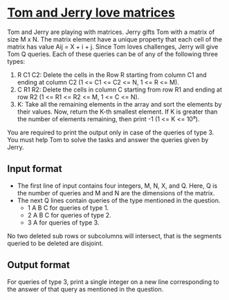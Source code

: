# [Tom and Jerry love matrices][link]

Tom and Jerry are playing with matrices. Jerry gifts Tom with a matrix of size M x N. The matrix element have a unique property that each cell of the matrix has value Aij = X + i + j. Since Tom loves challenges, Jerry will give Tom Q queries. Each of these queries can be of any of the following three types:

1. R C1 C2: Delete the cells in the Row R starting from column C1 and ending at column C2 (1 <= C1 <= C2 <= N, 1 <= R <= M).
2. C R1 R2: Delete the cells in column C starting from row R1 and ending at row R2 (1 <= R1 <= R2 <= M, 1 <= C <= N).
3. K: Take all the remaining elements in the array and sort the elements by their values. Now, return the K-th smallest element. If K is greater than the number of elements remaining, then print -1 (1 <= K <= 10⁹).

You are required to print the output only in case of the queries of type 3. You must help Tom to solve the tasks and answer the queries given by Jerry.

## Input format

- The first line of input contains four integers, M, N, X, and Q. Here, Q is the number of queries and M and N are the dimensions of the matrix.
- The next Q lines contain queries of the type mentioned in the question.
  - 1 A B C for queries of type 1.
  - 2 A B C for queries of type 2.
  - 3 A for queries of type 3.

No two deleted sub rows or subcolumns will intersect, that is the segments queried to be deleted are disjoint.

## Output format

For queries of type 3, print a single integer on a new line corresponding to the answer of that query as mentioned in the question.

[link]: https://www.hackerearth.com/practice/data-structures/advanced-data-structures/segment-trees/practice-problems/algorithm/tom-and-jerry-love-matrices-16fd6e8e/
